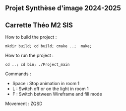 ## Projet Synthèse d'image 2024-2025

## Carrette Théo M2 SIS

How to build the project :

```
mkdir build; cd build; cmake ..;  make;
```

How to run the project :

```
cd ..; cd bin; ./Project_main
```

Commands :

- Space : Stop animation in room 1
- L : Switch off or on the light in room 1
- F : Switch between Wireframe and fill mode

Movement : ZQSD